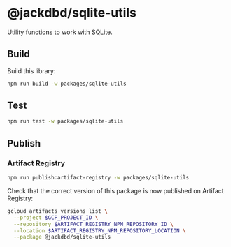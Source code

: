 # @jackdbd/sqlite-utils

Utility functions to work with SQLite.

## Build

Build this library:

```sh
npm run build -w packages/sqlite-utils
```

## Test

```sh
npm run test -w packages/sqlite-utils
```

## Publish

### Artifact Registry

```sh
npm run publish:artifact-registry -w packages/sqlite-utils
```

Check that the correct version of this package is now published on Artifact Registry:

```sh
gcloud artifacts versions list \
  --project $GCP_PROJECT_ID \
  --repository $ARTIFACT_REGISTRY_NPM_REPOSITORY_ID \
  --location $ARTIFACT_REGISTRY_NPM_REPOSITORY_LOCATION \
  --package @jackdbd/sqlite-utils
```
